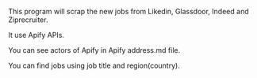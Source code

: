This program will scrap the new jobs from Likedin, Glassdoor, Indeed and Ziprecruiter.

It use Apify APIs.

You can see actors of Apify in Apify address.md file.

You can find jobs using job title and region(country).
